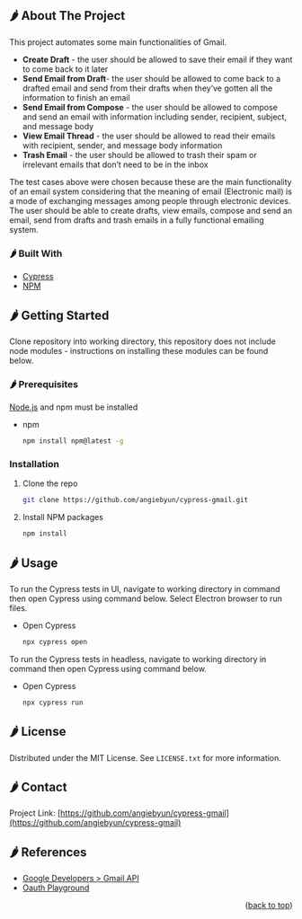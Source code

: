 <div id="top"></div>

<!-- ABOUT THE PROJECT -->
## 🌶️ About The Project

This project automates some main functionalities of Gmail. 
* **Create Draft** - the user should be allowed to save their email if they want to come back to it later
* **Send Email from Draft**- the user should be allowed to come back to a drafted email and send from their drafts when they’ve gotten all the information to finish an email
* **Send Email from Compose** - the user should be allowed to compose and send an email with information including sender, recipient, subject, and message body
* **View Email Thread** - the user should be allowed to read their emails with recipient, sender, and message body information
* **Trash Email** - the user should be allowed to trash their spam or irrelevant emails that don’t need to be in the inbox

The test cases above were chosen because these are the main functionality of an email system considering that the meaning of email (Electronic mail) is a mode of exchanging messages among people through electronic devices. The user should be able to create drafts, view emails, compose and send an email, send from drafts and trash emails in a fully functional emailing system. 

### 🌶️ Built With

* [Cypress](https://www.cypress.io)
* [NPM](https://www.npmjs.com)


<!-- GETTING STARTED -->
## 🌶️ Getting Started

Clone repository into working directory, this repository does not include node modules - instructions on installing these modules can be found below.

### 🌶️ Prerequisites

[Node.js](https://nodejs.org/en/download/) and npm must be installed
* npm
  ```sh
  npm install npm@latest -g
  ```

### Installation

1. Clone the repo
   ```sh
   git clone https://github.com/angiebyun/cypress-gmail.git
   ```
3. Install NPM packages
   ```sh
   npm install
   ```

<!-- USAGE EXAMPLES -->
## 🌶️ Usage

To run the Cypress tests in UI, navigate to working directory in command then open Cypress using command below. Select Electron browser to run files.

* Open Cypress
  ```sh
  npx cypress open
  ```
To run the Cypress tests in headless, navigate to working directory in command then open Cypress using command below.

* Open Cypress
  ```sh
  npx cypress run
  ```

<!-- LICENSE -->
## 🌶️ License

Distributed under the MIT License. See `LICENSE.txt` for more information.


<!-- CONTACT -->
## 🌶️ Contact

Project Link: [https://github.com/angiebyun/cypress-gmail](https://github.com/angiebyun/cypress-gmail)


<!-- REFERENCES -->
## 🌶️ References

* [Google Developers > Gmail API](https://developers.google.com/gmail/api/reference/rest)
* [Oauth Playground](https://developers.google.com/oauthplayground/)

<p align="right">(<a href="#top">back to top</a>)</p>



